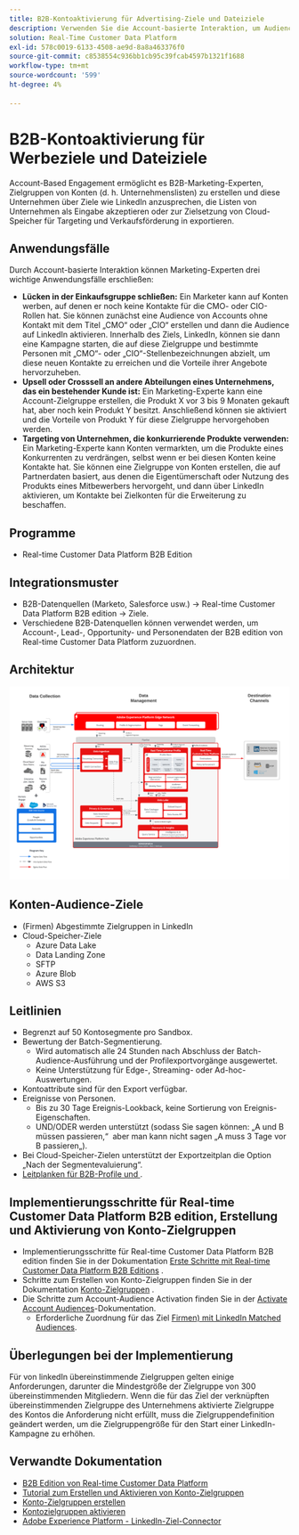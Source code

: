 ```yaml
---
title: B2B-Kontoaktivierung für Advertising-Ziele und Dateiziele
description: Verwenden Sie die Account-basierte Interaktion, um Audiences zu erstellen und sie über Ziele anzusprechen.
solution: Real-Time Customer Data Platform
exl-id: 578c0019-6133-4508-ae9d-8a8a463376f0
source-git-commit: c8538554c936bb1cb95c39fcab4597b1321f1688
workflow-type: tm+mt
source-wordcount: '599'
ht-degree: 4%

---
```


# B2B-Kontoaktivierung für Werbeziele und Dateiziele

Account-Based Engagement ermöglicht es B2B-Marketing-Experten, Zielgruppen von Konten (d. h. Unternehmenslisten) zu erstellen und diese Unternehmen über Ziele wie LinkedIn anzusprechen, die Listen von Unternehmen als Eingabe akzeptieren oder zur Zielsetzung von Cloud-Speicher für Targeting und Verkaufsförderung in exportieren.

## Anwendungsfälle

Durch Account-basierte Interaktion können Marketing-Experten drei wichtige Anwendungsfälle erschließen:

* **Lücken in der Einkaufsgruppe schließen:** Ein Marketer kann auf Konten werben, auf denen er noch keine Kontakte für die CMO- oder CIO-Rollen hat. Sie können zunächst eine Audience von Accounts ohne Kontakt mit dem Titel „CMO“ oder „CIO“ erstellen und dann die Audience auf LinkedIn aktivieren. Innerhalb des Ziels, LinkedIn, können sie dann eine Kampagne starten, die auf diese Zielgruppe und bestimmte Personen mit „CMO“- oder „CIO“-Stellenbezeichnungen abzielt, um diese neuen Kontakte zu erreichen und die Vorteile ihrer Angebote hervorzuheben.
* **Upsell oder Crosssell an andere Abteilungen eines Unternehmens, das ein bestehender Kunde ist:** Ein Marketing-Experte kann eine Account-Zielgruppe erstellen, die Produkt X vor 3 bis 9 Monaten gekauft hat, aber noch kein Produkt Y besitzt. Anschließend können sie aktiviert und die Vorteile von Produkt Y für diese Zielgruppe hervorgehoben werden.
* **Targeting von Unternehmen, die konkurrierende Produkte verwenden:** Ein Marketing-Experte kann Konten vermarkten, um die Produkte eines Konkurrenten zu verdrängen, selbst wenn er bei diesen Konten keine Kontakte hat. Sie können eine Zielgruppe von Konten erstellen, die auf Partnerdaten basiert, aus denen die Eigentümerschaft oder Nutzung des Produkts eines Mitbewerbers hervorgeht, und dann über LinkedIn aktivieren, um Kontakte bei Zielkonten für die Erweiterung zu beschaffen.

## Programme

* Real-time Customer Data Platform B2B Edition

## Integrationsmuster

* B2B-Datenquellen (Marketo, Salesforce usw.) -> Real-time Customer Data Platform B2B edition -> Ziele.
* Verschiedene B2B-Datenquellen können verwendet werden, um Account-, Lead-, Opportunity- und Personendaten der B2B edition von Real-time Customer Data Platform zuzuordnen.

## Architektur

![Referenzarchitektur für B2B-Konto-Audience Activation-Blueprint](assets/b2b-blueprint-account-audience-activation.png)

## Konten-Audience-Ziele

* (Firmen) Abgestimmte Zielgruppen in LinkedIn
* Cloud-Speicher-Ziele
   * Azure Data Lake
   * Data Landing Zone
   * SFTP
   * Azure Blob
   * AWS S3

## Leitlinien

* Begrenzt auf 50 Kontosegmente pro Sandbox.
* Bewertung der Batch-Segmentierung.
   * Wird automatisch alle 24 Stunden nach Abschluss der Batch-Audience-Ausführung und der Profilexportvorgänge ausgewertet.
   * Keine Unterstützung für Edge-, Streaming- oder Ad-hoc-Auswertungen.
* Kontoattribute sind für den Export verfügbar.
* Ereignisse von Personen.
   * Bis zu 30 Tage Ereignis-Lookback, keine Sortierung von Ereignis-Eigenschaften.
   * UND/ODER werden unterstützt (sodass Sie sagen können: „A und B müssen passieren,“  aber man kann nicht sagen „A muss 3 Tage vor B passieren„).
* Bei Cloud-Speicher-Zielen unterstützt der Exportzeitplan die Option „Nach der Segmentevaluierung“.
* [Leitplanken für B2B-Profile und ](https://experienceleague.adobe.com/en/docs/experience-platform/rtcdp/intro/rtcdpb2b-intro/b2b-guardrails).

## Implementierungsschritte für Real-time Customer Data Platform B2B edition, Erstellung und Aktivierung von Konto-Zielgruppen

* Implementierungsschritte für Real-time Customer Data Platform B2B edition finden Sie in der Dokumentation [Erste Schritte mit Real-time Customer Data Platform B2B Editions](https://experienceleague.adobe.com/en/docs/experience-platform/rtcdp/intro/rtcdpb2b-intro/b2b-tutorial) .
* Schritte zum Erstellen von Konto-Zielgruppen finden Sie in der Dokumentation [Konto-Zielgruppen](https://experienceleague.adobe.com/en/docs/experience-platform/segmentation/ui/account-audiences) .
* Die Schritte zum Account-Audience Activation finden Sie in der [Activate Account Audiences](https://experienceleague.adobe.com/en/docs/experience-platform/destinations/ui/activate/activate-account-audiences)-Dokumentation.
   * Erforderliche Zuordnung für das Ziel [Firmen) mit LinkedIn Matched Audiences](https://experienceleague.adobe.com/en/docs/experience-platform/destinations/ui/activate/activate-account-audiences#required-mappings).

## Überlegungen bei der Implementierung

Für von linkedIn übereinstimmende Zielgruppen gelten einige Anforderungen, darunter die Mindestgröße der Zielgruppe von 300 übereinstimmenden Mitgliedern. Wenn die für das Ziel der verknüpften übereinstimmenden Zielgruppe des Unternehmens aktivierte Zielgruppe des Kontos die Anforderung nicht erfüllt, muss die Zielgruppendefinition geändert werden, um die Zielgruppengröße für den Start einer LinkedIn-Kampagne zu erhöhen.

## Verwandte Dokumentation

* [B2B Edition von Real-time Customer Data Platform](https://experienceleague.adobe.com/en/docs/experience-platform/rtcdp/intro/rtcdpb2b-intro/b2b-overview)
* [Tutorial zum Erstellen und Aktivieren von Konto-Zielgruppen](https://experienceleague.adobe.com/de/docs/platform-learn/tutorials/audiences/create-audiences-with-b2b-data)
* [Konto-Zielgruppen erstellen](https://experienceleague.adobe.com/en/docs/experience-platform/segmentation/ui/account-audiences)
* [Kontozielgruppen aktivieren](https://experienceleague.adobe.com/en/docs/experience-platform/destinations/ui/activate/activate-account-audiences)
* [Adobe Experience Platform - LinkedIn-Ziel-Connector](https://experienceleague.adobe.com/en/docs/experience-platform/destinations/catalog/social/linkedin)
